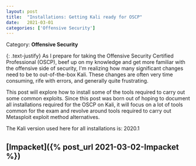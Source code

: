 ```yaml
---
layout: post
title:  "Installations: Getting Kali ready for OSCP"
date:   2021-03-01
categories: ['Offensive Security']
---
```

Category: **Offensive Security**

{: .text-justify}
As I prepare for taking the Offensive Security Certified Professional (OSCP), beef up on my knowledge and get more familiar with the offensive side of security, I'm realizing how many significant changes need to be to out-of-the-box Kali. These changes are often very time consuming, rife with errors, and generally quite frustrating. 

This post will explore how to install some of the tools required to carry out some common exploits. Since this post was born out of hoping to document all installations required for the OSCP on Kali, it will focus on a lot of tools common for the exam and revolve around tools required to carry out Metasploit exploit method alternatives.  

The Kali version used here for all installations is: 2020.1

## [Impacket]({% post_url 2021-03-02-Impacket %})


